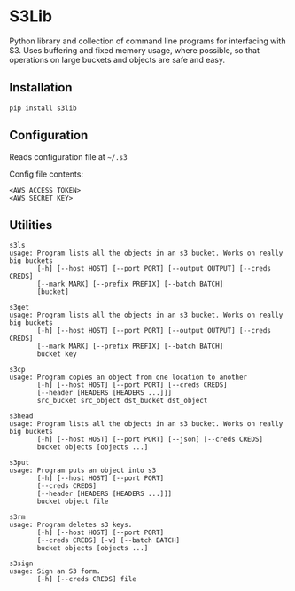 # S3Lib

Python library and collection of command line programs for interfacing with S3.
Uses buffering and fixed memory usage, where possible, so that operations on large buckets and objects are safe and easy.

## Installation

`pip install s3lib`

## Configuration
Reads configuration file at `~/.s3`

Config file contents:
```
<AWS ACCESS TOKEN>
<AWS SECRET KEY>
```

## Utilities

```
s3ls
usage: Program lists all the objects in an s3 bucket. Works on really big buckets
       [-h] [--host HOST] [--port PORT] [--output OUTPUT] [--creds CREDS]
       [--mark MARK] [--prefix PREFIX] [--batch BATCH]
       [bucket]
```

```
s3get
usage: Program lists all the objects in an s3 bucket. Works on really big buckets
       [-h] [--host HOST] [--port PORT] [--output OUTPUT] [--creds CREDS]
       [--mark MARK] [--prefix PREFIX] [--batch BATCH]
       bucket key
```

```
s3cp
usage: Program copies an object from one location to another
       [-h] [--host HOST] [--port PORT] [--creds CREDS]
       [--header [HEADERS [HEADERS ...]]]
       src_bucket src_object dst_bucket dst_object
```

```
s3head
usage: Program lists all the objects in an s3 bucket. Works on really big buckets
       [-h] [--host HOST] [--port PORT] [--json] [--creds CREDS]
       bucket objects [objects ...]
```

```
s3put
usage: Program puts an object into s3 
       [-h] [--host HOST] [--port PORT]
       [--creds CREDS]
       [--header [HEADERS [HEADERS ...]]]
       bucket object file
```

```
s3rm
usage: Program deletes s3 keys.
       [-h] [--host HOST] [--port PORT]
       [--creds CREDS] [-v] [--batch BATCH]
       bucket objects [objects ...]
```

```
s3sign
usage: Sign an S3 form.
       [-h] [--creds CREDS] file
```

